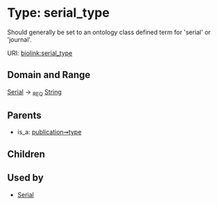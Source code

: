 
# Type: serial_type


Should generally be set to an ontology class defined term for 'serial' or 'journal'.

URI: [biolink:serial_type](https://w3id.org/biolink/vocab/serial_type)


## Domain and Range

[Serial](Serial.md) ->  <sub>REQ</sub> [String](types/String.md)

## Parents

 *  is_a: [publication➞type](publication_type.md)

## Children


## Used by

 * [Serial](Serial.md)

